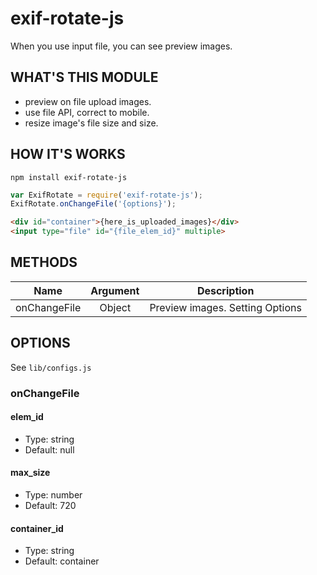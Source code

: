 # exif-rotate-js

When you use input file, you can see preview images.

## WHAT'S THIS MODULE

- preview on file upload images.
- use file API, correct to mobile.
- resize image's file size and size.

## HOW IT'S WORKS

```
npm install exif-rotate-js
```

```js
var ExifRotate = require('exif-rotate-js');
ExifRotate.onChangeFile('{options}');
```

```html
<div id="container">{here_is_uploaded_images}</div>
<input type="file" id="{file_elem_id}" multiple>
```

## METHODS

| Name          | Argument | Description   |
| ------------- |:--------:|:-------------:|
| onChangeFile  | Object   | Preview images. Setting Options |

## OPTIONS

See `lib/configs.js`

### onChangeFile

#### elem_id
- Type: string
- Default: null

#### max_size
- Type: number
- Default: 720

#### container_id
- Type: string
- Default: container
